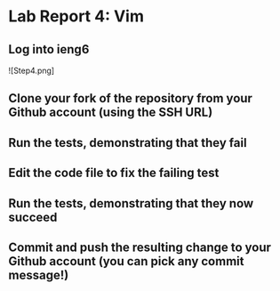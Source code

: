 # Lab Report 4: Vim
## Log into ieng6
![Step4.png]
## Clone your fork of the repository from your Github account (using the SSH URL)
## Run the tests, demonstrating that they fail
## Edit the code file to fix the failing test
## Run the tests, demonstrating that they now succeed
## Commit and push the resulting change to your Github account (you can pick any commit message!)
